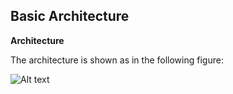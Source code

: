 ## Basic Architecture

**Architecture**

The architecture is shown as in the following figure: 

![Alt text](https://github.com/jdcloudcom/cn/blob/codedeploy/image/CodeDeploy/arch1.png)
